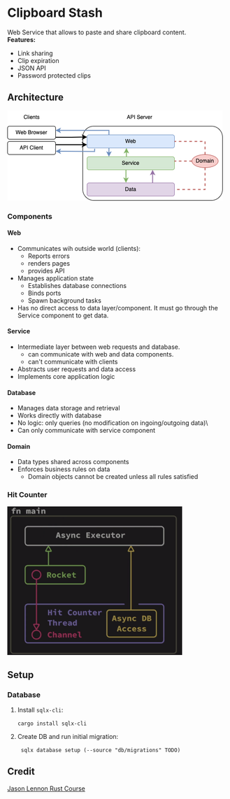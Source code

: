 # Clipboard Stash
Web Service that allows to paste and share clipboard content.  
**Features:**  
- Link sharing
- Clip expiration
- JSON API
- Password protected clips

## Architecture
![diagram](architecture.png)

### Components
#### Web
- Communicates wih outside world (clients):
  - Reports errors
  - renders pages
  - provides API
- Manages application state
  - Establishes database connections
  - Binds ports
  - Spawn background tasks
- Has no direct access to data layer/component. It must go through the Service component to get data.

#### Service
- Intermediate layer between web requests and database.
  - can communicate with web and data components.
  - can't communicate with clients
- Abstracts user requests and data access
- Implements core application logic

#### Database
- Manages data storage and retrieval
- Works directly with database
- No logic: only queries (no modification on ingoing/outgoing data)\
- Can only communicate with service component

#### Domain
- Data types shared across components
- Enforces business rules on data
  - Domain objects cannot be created unless all rules satisfied

### Hit Counter
<img src="hit_counter.png" width="400" alt="hit counter diagram">


## Setup
### Database
1. Install `sqlx-cli`:
    ```commandline
    cargo install sqlx-cli
    ```
2. Create DB and run initial migration:
   ```commandline
    sqlx database setup (--source "db/migrations" TODO)
    ``` 

## Credit
[Jason Lennon Rust Course](https://github.com/jayson-lennon/ztm-rust)
